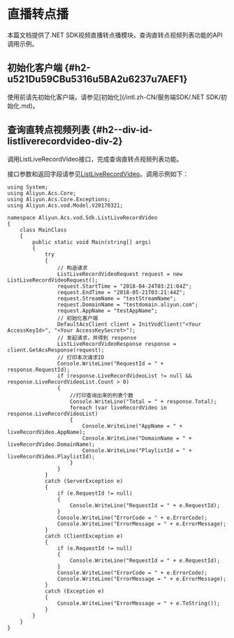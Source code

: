 直播转点播 
==========================

本篇文档提供了.NET SDK视频直播转点播模块，查询直转点视频列表功能的API调用示例。

初始化客户端 {#h2-u521Du59CBu5316u5BA2u6237u7AEF1}
--------------------------------------------

使用前请先初始化客户端，请参见[初始化](/intl.zh-CN/服务端SDK/.NET SDK/初始化.md)。

查询直转点视频列表 {#h2--div-id-listliverecordvideo-div-2}
-------------------------------------------------

调用ListLiveRecordVideo接口，完成查询直转点视频列表功能。

接口参数和返回字段请参见[ListLiveRecordVideo](/intl.zh-CN/服务端API/直播转点播/获取直转点视频列表.md)。调用示例如下：

    using System;
    using Aliyun.Acs.Core;
    using Aliyun.Acs.Core.Exceptions;
    using Aliyun.Acs.vod.Model.V20170321;
    
    namespace Aliyun.Acs.vod.Sdk.ListLiveRecordVideo
    {
        class MainClass
        {
            public static void Main(string[] args)
            {
                try
                {
                    // 构造请求
                    ListLiveRecordVideoRequest request = new ListLiveRecordVideoRequest();
                    request.StartTime = "2018-04-24T03:21:04Z";
                    request.EndTime = "2018-05-21T03:21:44Z";
                    request.StreamName = "testStreamName";
                    request.DomainName = "testdomain.aliyun.com";
                    request.AppName = "testAppName";
                    // 初始化客户端
                    DefaultAcsClient client = InitVodClient("<Your AccessKeyId>", "<Your AccessKeySecret>");
                    // 发起请求，并得到 response
                    ListLiveRecordVideoResponse response = client.GetAcsResponse(request);
                    // 打印本次请求ID
                    Console.WriteLine("RequestId = " + response.RequestId);
                    if (response.LiveRecordVideoList != null && response.LiveRecordVideoList.Count > 0)
                    {
                        //打印查询出来的列表个数
                        Console.WriteLine("Total = " + response.Total);
                        foreach (var liveRecordVideo in response.LiveRecordVideoList)
                        {
                            Console.WriteLine("AppName = " + liveRecordVideo.AppName);
                            Console.WriteLine("DomainName = " + liveRecordVideo.DomainName);
                            Console.WriteLine("PlaylistId = " + liveRecordVideo.PlaylistId);
                        }
                    }
                }
                catch (ServerException e)
                {
                    if (e.RequestId != null)
                    {
                        Console.WriteLine("RequestId = " + e.RequestId);
                    }
                    Console.WriteLine("ErrorCode = " + e.ErrorCode);
                    Console.WriteLine("ErrorMessage = " + e.ErrorMessage);
                }
                catch (ClientException e)
                {
                    if (e.RequestId != null)
                    {
                        Console.WriteLine("RequestId = " + e.RequestId);
                    }
                    Console.WriteLine("ErrorCode = " + e.ErrorCode);
                    Console.WriteLine("ErrorMessage = " + e.ErrorMessage);
                }
                catch (Exception e)
                {
                    Console.WriteLine("ErrorMessage = " + e.ToString());
                }
            }
        }
    }



